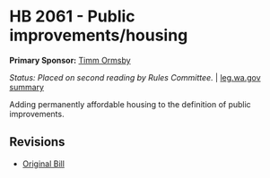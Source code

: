 # HB 2061 - Public improvements/housing
**Primary Sponsor:** [Timm Ormsby](/person/leg/timm.ormsby.md)

*Status: Placed on second reading by Rules Committee.* | [leg.wa.gov summary](https://app.leg.wa.gov/billsummary?BillNumber=2061&Year=2021)

Adding permanently affordable housing to the definition of public improvements.

## Revisions
* [Original Bill](1/)